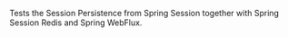 Tests the Session Persistence from Spring Session together with Spring Session Redis and Spring WebFlux.
